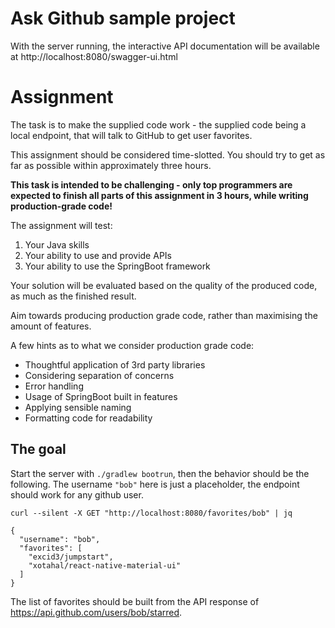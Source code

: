 # Ask Github sample project

With the server running, the interactive API documentation will be available at http://localhost:8080/swagger-ui.html

# Assignment

The task is to make the supplied code work - the supplied code being a local endpoint, that will talk to GitHub to get user favorites.

This assignment should be considered time-slotted. You should try to get as far as possible within approximately three hours.

**This task is intended to be challenging - only top programmers are expected to finish all parts of this assignment in 3 hours, while writing production-grade code!**

The assignment will test:

1. Your Java skills
2. Your ability to use and provide APIs
3. Your ability to use the SpringBoot framework

Your solution will be evaluated based on the quality of the produced code, as much as the finished result. 

Aim towards producing production grade code, rather than maximising the amount of features.

A few hints as to what we consider production grade code:

* Thoughtful application of 3rd party libraries
* Considering separation of concerns
* Error handling
* Usage of SpringBoot built in features
* Applying sensible naming
* Formatting code for readability

## The goal

Start the server with `./gradlew bootrun`, then the behavior should be the following. 
The username `"bob"` here is just a placeholder, the endpoint should work for any github user.

``` shell-interaction
curl --silent -X GET "http://localhost:8080/favorites/bob" | jq

{
  "username": "bob",
  "favorites": [
    "excid3/jumpstart",
    "xotahal/react-native-material-ui"
  ]
}                                                                                                                                                                
``` 

The list of favorites should be built from the API response of https://api.github.com/users/bob/starred. 
